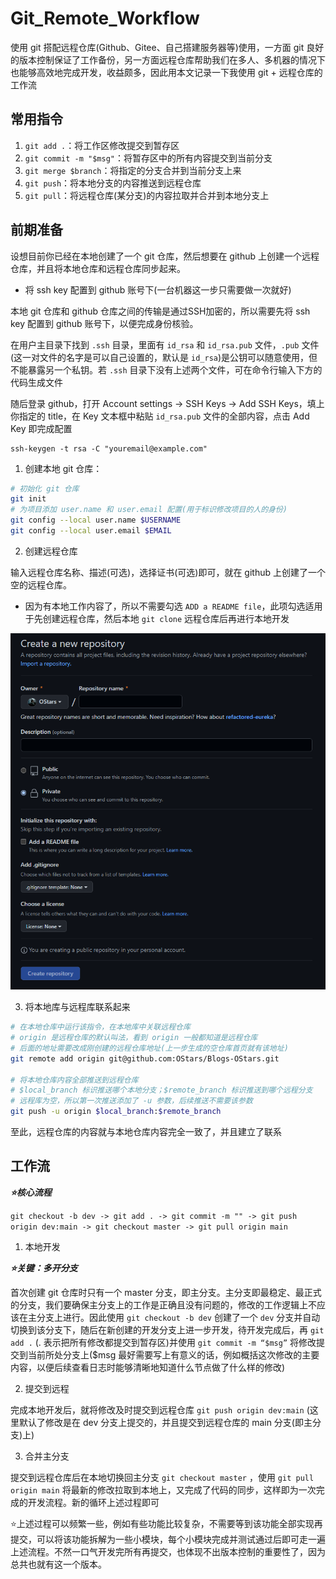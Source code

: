 # Git_Remote_Workflow

使用 git 搭配远程仓库(Github、Gitee、自己搭建服务器等)使用，一方面 git 良好的版本控制保证了工作备份，另一方面远程仓库帮助我们在多人、多机器的情况下也能够高效地完成开发，收益颇多，因此用本文记录一下我使用 git + 远程仓库的工作流

## 常用指令

1. `git add .`：将工作区修改提交到暂存区
2. `git commit -m "$msg"`：将暂存区中的所有内容提交到当前分支
3. `git merge $branch`：将指定的分支合并到当前分支上来
4. `git push`：将本地分支的内容推送到远程仓库
5. `git pull`：将远程仓库(某分支)的内容拉取并合并到本地分支上

## 前期准备

设想目前你已经在本地创建了一个 git 仓库，然后想要在 github 上创建一个远程仓库，并且将本地仓库和远程仓库同步起来。

* 将 ssh key 配置到 github 账号下(一台机器这一步只需要做一次就好)

本地 git 仓库和 github 仓库之间的传输是通过SSH加密的，所以需要先将 ssh key 配置到 github 账号下，以便完成身份核验。

在用户主目录下找到 `.ssh` 目录，里面有 `id_rsa` 和 `id_rsa.pub` 文件，`.pub` 文件(这一对文件的名字是可以自己设置的，默认是 `id_rsa`)是公钥可以随意使用，但不能暴露另一个私钥。若 `.ssh` 目录下没有上述两个文件，可在命令行输入下方的代码生成文件

随后登录 github，打开 Account settings -> SSH Keys -> Add SSH Keys，填上你指定的 title，在 Key 文本框中粘贴 `id_rsa.pub` 文件的全部内容，点击 Add Key 即完成配置

```
ssh-keygen -t rsa -C "youremail@example.com"
```



1. 创建本地 git 仓库：

```bash
# 初始化 git 仓库
git init
# 为项目添加 user.name 和 user.email 配置(用于标识修改项目的人的身份)
git config --local user.name $USERNAME
git config --local user.email $EMAIL
```

2. 创建远程仓库

输入远程仓库名称、描述(可选)，选择证书(可选)即可，就在 github 上创建了一个空的远程仓库。

* 因为有本地工作内容了，所以不需要勾选 `ADD a README file`，此项勾选适用于先创建远程仓库，然后本地 `git clone` 远程仓库后再进行本地开发

![create_remote_repository](../images/git/create_remote_repository.png)

3. 将本地库与远程库联系起来

```bash
# 在本地仓库中运行该指令，在本地库中关联远程仓库
# origin 是远程仓库的默认叫法，看到 origin 一般都知道是远程仓库
# 后面的地址需要改成刚创建的远程仓库地址(上一步生成的空仓库首页就有该地址)
git remote add origin git@github.com:OStars/Blogs-OStars.git

# 将本地仓库内容全部推送到远程仓库
# $local_branch 标识推送哪个本地分支；$remote_branch 标识推送到哪个远程分支
# 远程库为空，所以第一次推送添加了 -u 参数，后续推送不需要该参数
git push -u origin $local_branch:$remote_branch
```

至此，远程仓库的内容就与本地仓库内容完全一致了，并且建立了联系

## 工作流

***⭐核心流程***

`git checkout -b dev -> git add . -> git commit -m "" -> git push origin dev:main -> git checkout master -> git pull origin main`

1. 本地开发

***⭐关键：多开分支***

首次创建 git 仓库时只有一个 master 分支，即主分支。主分支即最稳定、最正式的分支，我们要确保主分支上的工作是正确且没有问题的，修改的工作逻辑上不应该在主分支上进行。因此使用 `git checkout -b dev` 创建了一个 `dev` 分支并自动切换到该分支下，随后在新创建的开发分支上进一步开发，待开发完成后，再 `git add .` (. 表示把所有修改都提交到暂存区)并使用 `git commit -m “$msg”` 将修改提交到当前所处分支上($msg 最好需要写上有意义的话，例如概括这次修改的主要内容，以便后续查看日志时能够清晰地知道什么节点做了什么样的修改)

2. 提交到远程

完成本地开发后，就将修改及时提交到远程仓库 `git push origin dev:main` (这里默认了修改是在 dev 分支上提交的，并且提交到远程仓库的 main 分支(即主分支)上)

3. 合并主分支

提交到远程仓库后在本地切换回主分支 `git checkout master` ，使用 `git pull origin main` 将最新的修改拉取到本地上，又完成了代码的同步，这样即为一次完成的开发流程。新的循环上述过程即可

⭐上述过程可以频繁一些，例如有些功能比较复杂，不需要等到该功能全部实现再提交，可以将该功能拆解为一些小模块，每个小模块完成并测试通过后即可走一遍上述流程。不然一口气开发完所有再提交，也体现不出版本控制的重要性了，因为总共也就有这一个版本。

